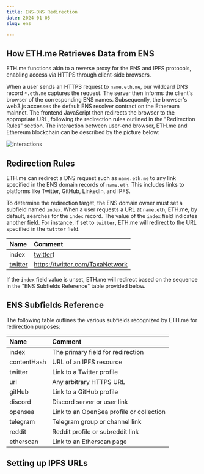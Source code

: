 ```yaml
---
title: ENS-DNS Redirection
date: 2024-01-05
slug: ens

---
```

## How ETH.me Retrieves Data from ENS

ETH.me functions akin to a reverse proxy for the ENS and IPFS protocols, enabling access via HTTPS through client-side browsers.

When a user sends an HTTPS request to `name.eth.me`, our wildcard DNS record `*.eth.me` captures the request. The server then informs the client's browser of the corresponding ENS names. Subsequently, the browser's web3.js accesses the default ENS resolver contract on the Ethereum mainnet. The frontend JavaScript then redirects the browser to the appropriate URL, following the redirection rules outlined in the "Redirection Rules" section. The interaction between user-end browser, ETH.me and Ethereum blockchain can be described by the picture below:

![interactions](ens-1.png)

## Redirection Rules

ETH.me can redirect a DNS request such as `name.eth.me` to any link specified in the ENS domain records of `name.eth`. This includes links to platforms like Twitter, GitHub, LinkedIn, and IPFS.

To determine the redirection target, the ENS domain owner must set a subfield named `index`. When a user requests a URL at `name.eth`, ETH.me, by default, searches for the `index` record. The value of the `index` field indicates another field. For instance, if set to `twitter`, ETH.me will redirect to the URL specified in the `twitter` field.

| Name         | Comment               |
|:----------------|:-------------------------|
| index        | [twitter]()) |
| [twitter]()  | https://twitter.com/TaxaNetwork |

If the `index` field value is unset, ETH.me will redirect based on the sequence in the "ENS Subfields Reference" table provided below.

## ENS Subfields Reference

The following table outlines the various subfields recognized by ETH.me for redirection purposes:

| Name         | Comment               |
|:----------------|:-------------------------|
| index        | The primary field for redirection |
| contentHash  | URL of an IPFS resource |
| twitter      | Link to a Twitter profile |
| url          | Any arbitrary HTTPS URL |
| gitHub       | Link to a GitHub profile |
| discord      | Discord server or user link |
| opensea      | Link to an OpenSea profile or collection |
| telegram     | Telegram group or channel link |
| reddit       | Reddit profile or subreddit link |
| etherscan    | Link to an Etherscan page |

## Setting up IPFS URLs
